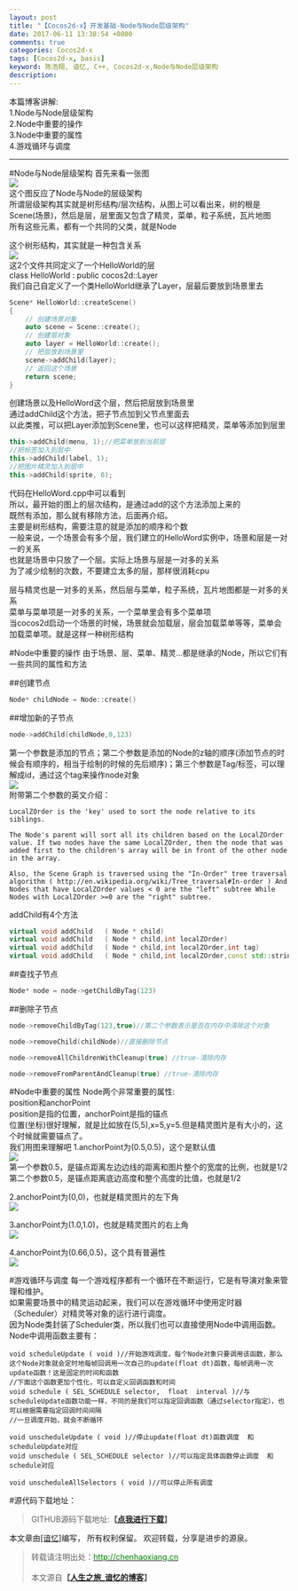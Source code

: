 ```yaml
---
layout: post
title: "【Cocos2d-x】开发基础-Node与Node层级架构"
date: 2017-06-11 13:38:54 +0800
comments: true
categories: Cocos2d-x
tags: [Cocos2d-x, basis]
keyword: 陈浩翔, 谙忆, C++, Cocos2d-x,Node与Node层级架构
description:  
---
```


本篇博客讲解:  
1.Node与Node层级架构  
2.Node中重要的操作  
3.Node中重要的属性  
4.游戏循环与调度  

<!-- more -->
----------

#Node与Node层级架构
首先来看一张图  
![](http://i.imgur.com/kGQ1oxN.png)  
这个图反应了Node与Node的层级架构  
所谓层级架构其实就是树形结构/层次结构，从图上可以看出来，树的根是Scene(场景)，然后是层，层里面又包含了精灵，菜单，粒子系统，瓦片地图  
所有这些元素，都有一个共同的父类，就是Node  

这个树形结构，其实就是一种包含关系  
![](http://i.imgur.com/wFK51kL.png)  
这2个文件共同定义了一个HelloWorld的层  
class HelloWorld : public cocos2d::Layer  
我们自己自定义了一个类HelloWorld继承了Layer，层最后要放到场景里去  
```c++
Scene* HelloWorld::createScene()
{
    // 创建场景对象
    auto scene = Scene::create();
    // 创建层对象
    auto layer = HelloWorld::create();
    // 把层放到场景里
    scene->addChild(layer);
    // 返回这个场景
    return scene;
}
```
创建场景以及HelloWord这个层，然后把层放到场景里  
通过addChild这个方法，把子节点加到父节点里面去  
以此类推，可以把Layer添加到Scene里，也可以这样把精灵，菜单等添加到层里  
```c++
this->addChild(menu, 1);//把菜单放到当前层
//把标签加入到层中
this->addChild(label, 1);
//把图片精灵加入到层中
this->addChild(sprite, 0);
```
代码在HelloWord.cpp中可以看到  
所以，最开始的图上的层次结构，是通过add的这个方法添加上来的  
既然有添加，那么就有移除方法，后面再介绍。  
主要是树形结构，需要注意的就是添加的顺序和个数  
一般来说，一个场景会有多个层，我们建立的HelloWord实例中，场景和层是一对一的关系  
也就是场景中只放了一个层。实际上场景与层是一对多的关系  
为了减少绘制的次数，不要建立太多的层，那样很消耗cpu  

层与精灵也是一对多的关系，然后层与菜单，粒子系统，瓦片地图都是一对多的关系  
菜单与菜单项是一对多的关系，一个菜单里会有多个菜单项  
当cocos2d启动一个场景的时候，场景就会加载层，层会加载菜单等等，菜单会加载菜单项。就是这样一种树形结构  

#Node中重要的操作
由于场景、层、菜单、精灵...都是继承的Node，所以它们有一些共同的属性和方法  

##创建节点
```c++ 创建节点
Node* childNode = Node::create()
```
##增加新的子节点
```c++ 增加新的子节点
node->addChild(childNode,0,123)
```
第一个参数是添加的节点；第二个参数是添加的Node的z轴的顺序(添加节点的时候会有顺序的，相当于绘制的时候的先后顺序)；第三个参数是Tag/标签，可以理解成id，通过这个tag来操作node对象      
![](http://i.imgur.com/eae63yS.png)  
附带第二个参数的英文介绍：  
```
LocalZOrder is the 'key' used to sort the node relative to its siblings.

The Node's parent will sort all its children based on the LocalZOrder value. If two nodes have the same LocalZOrder, then the node that was added first to the children's array will be in front of the other node in the array.

Also, the Scene Graph is traversed using the "In-Order" tree traversal algorithm ( http://en.wikipedia.org/wiki/Tree_traversal#In-order ) And Nodes that have LocalZOrder values < 0 are the "left" subtree While Nodes with LocalZOrder >=0 are the "right" subtree.
```
addChild有4个方法
```c++ 
virtual void addChild 	( Node * child) 	
virtual void addChild 	( Node * child,int localZOrder) 	
virtual void addChild 	( Node * child,int localZOrder,int tag) 
virtual void addChild 	( Node * child,int localZOrder,const std::string & name) 	
```

##查找子节点
```c++ 通过Tag查找子节点
Node* node = node->getChildByTag(123)
```
##删除子节点
```c++ 删除子节点，并停止所有该节点上的一切动作
node->removeChildByTag(123,true)//第二个参数表示是否在内存中清除这个对象
```
```c++ 通过Node指针删除节点
node->removeChild(childNode)//直接删除节点
```
```c++ 删除所有子节点，并停止这些子节点上的一切动作
node->removeAllChildrenWithCleanup(true) //true-清除内存
```
```c++ 从父节点Node中删除当前的节点对象，并停止所有该节点上的一切动作
node->removeFromParentAndCleanup(true) //true-清除内存
```

#Node中重要的属性
Node两个非常重要的属性:  
position和anchorPoint  
position是指的位置，anchorPoint是指的锚点  
位置(坐标)很好理解，就是比如放在(5,5),x=5,y=5.但是精灵图片是有大小的，这个时候就需要锚点了。    
我们用图来理解吧
1.anchorPoint为(0.5,0.5)，这个是默认值  
![](http://i.imgur.com/P68puku.png)  
第一个参数0.5，是锚点距离左边边线的距离和图片整个的宽度的比例，也就是1/2  
第二个参数0.5，是锚点距离底边高度和整个高度的比值，也就是1/2    

2.anchorPoint为(0,0)，也就是精灵图片的左下角  
![](http://i.imgur.com/DqOBDal.png)  

3.anchorPoint为(1.0,1.0)，也就是精灵图片的右上角    
![](http://i.imgur.com/hHux4IT.png)

4.anchorPoint为(0.66,0.5)，这个具有普遍性  
![](http://i.imgur.com/4ZzjNcC.png)

#游戏循环与调度
每一个游戏程序都有一个循环在不断运行，它是有导演对象来管理和维护。  
如果需要场景中的精灵运动起来，我们可以在游戏循环中使用定时器（Scheduler）对精灵等对象的运行进行调度。  
因为Node类封装了Scheduler类，所以我们也可以直接使用Node中调用函数。  
Node中调用函数主要有：  
```
void scheduleUpdate ( void )//开始游戏调度，每个Node对象只要调用该函数，那么这个Node对象就会定时地每帧回调用一次自己的update(float dt)函数，每帧调用一次update函数！这是固定的时间和函数  
//下面这个函数更加个性化，可以自定义回调函数和时间
void schedule ( SEL_SCHEDULE selector,  float  interval )//与scheduleUpdate函数功能一样，不同的是我们可以指定回调函数（通过selector指定），也可以根据需要指定回调时间间隔
//一旦调度开始，就会不断循环

void unscheduleUpdate ( void )//停止update(float dt)函数调度  和scheduleUpdate对应
void unschedule ( SEL_SCHEDULE selector )//可以指定具体函数停止调度  和schedule对应

void unscheduleAllSelectors ( void )//可以停止所有调度
```

#源代码下载地址：
<blockquote cite='陈浩翔'>
GITHUB源码下载地址:<strong>【<a href='https://github.com/chenhaoxiang/cocos2d-x/tree/master/20170611/HelloWorld' target='_blank'>点我进行下载</a>】</strong></p>
</blockquote>


本文章由<a href="http://chenhaoxiang.cn/">[谙忆]</a>编写， 所有权利保留。 
欢迎转载，分享是进步的源泉。
<blockquote cite='陈浩翔'>
<p background-color='#D3D3D3'>转载请注明出处：<a href='http://chenhaoxiang.cn'><font color="green">http://chenhaoxiang.cn</font></a><br><br>
本文源自<strong>【<a href='http://chenhaoxiang.cn' target='_blank'>人生之旅_谙忆的博客</a>】</strong></p>
</blockquote>
